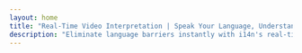 ```yaml
---
layout: home
title: "Real-Time Video Interpretation | Speak Your Language, Understand All | i14n"
description: "Eliminate language barriers instantly with i14n's real-time video interpretation. Join meetings in your native language while everyone understands perfectly. Why learn a new language when technology can bridge the gap?"
---
```


<script setup lang="ts">
import { ref } from 'vue'
import { manageSessionFlag } from '../../../shared/utils/sessionStorageHelper'

const initialAnimationState = manageSessionFlag("heroSectionAnimated", "true");

// Animate if manageSessionFlag returned undefined (meaning it was the first call this session)
const shouldPlayHeroAnimation = ref(initialAnimationState === undefined);
</script>

<HeroSection
  title='Live **Interpretation** Video Meetings'
  text="We don't just translate — we comprehend, analyze, and **act**."
  :actions="[
    { theme: 'brand', text: 'Sign in', link: './guide/what-is-i14n' },
    { theme: 'alt', text: 'Try for free', link: './guide/use-cases' }
  ]"
  :textDelay="500"
  :playAnimation="shouldPlayHeroAnimation"
/>

<FeatureBlock :card="{
  title: 'Your voice, their language, no waiting',
  details: 'Express yourself naturally in your native language while everyone hears you in theirs. i14n preserves your tone, emotion, and meaning across any language—no awkward pauses, just fluid conversation.',
  link: './guide/use-cases#instant-understanding',
  src: {
    light: '/pic/BabelBreak.png',
    dark: '/pic/BabelBreak.png',
    width: '80%'
  },
  inversion: false
}" />

<FeatureBlock :card="{
  title: 'Years of language study or one click?',
  details: 'Replace years of language learning with a single button. Join meetings instantly with clients, partners, and colleagues worldwide without spending time and resources mastering foreign languages.',
  link: './guide/use-cases#zero-learning-curve',
  src: {
    light: '/pic/LanguageStudy.png',
    dark: '/pic/LanguageStudy.png',
    width: '80%'
  },
  inversion: true
}" />

<FeatureBlock :card="{
  title: 'Works With Everything',
  details: 'Seamlessly integrates with Zoom, Teams, Webex, and more. No downloads or complex setups required—just instant access to global communication from the platforms you already use.',
  link: './guide/use-cases#platform-compatibility',
  src: {
    light: '/pic/Integration.png',
    dark: '/pic/Integration.png',
    width: '80%'
  },
  inversion: false
}" />

<FeatureBlock :card="{
  title: 'Focus on ideas, not translation',
  details: 'Eliminate preparation time and stress from international meetings. Express complex ideas confidently in your native language and be perfectly understood. Communication becomes natural again.',
  link: './guide/use-cases#meeting-productivity',
  src: {
    light: '/pic/Ideas.png',
    dark: '/pic/Ideas.png',
    width: '80%'
  },
  inversion: true
}" />
